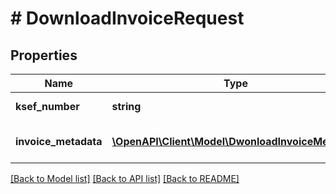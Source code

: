 # # DownloadInvoiceRequest

## Properties

Name | Type | Description | Notes
------------ | ------------- | ------------- | -------------
**ksef_number** | **string** | Numer KSeF faktury |
**invoice_metadata** | [**\OpenAPI\Client\Model\DwonloadInvoiceMetadata**](DwonloadInvoiceMetadata.md) | Dane identyfikujące fakturę. |

[[Back to Model list]](../../README.md#models) [[Back to API list]](../../README.md#endpoints) [[Back to README]](../../README.md)
